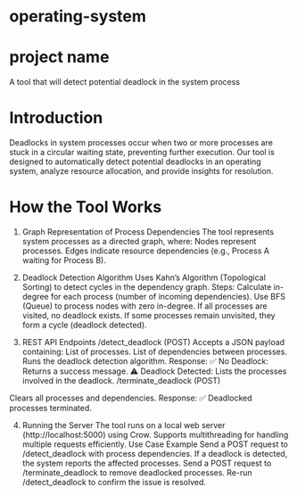 # operating-system

# project name 
A tool that will detect potential deadlock in the system process

# Introduction
Deadlocks in system processes occur when two or more processes are stuck in a circular waiting state, preventing further execution. Our tool is designed to automatically detect potential deadlocks in an operating system, analyze resource allocation, and provide insights for resolution.

# How the Tool Works

1. Graph Representation of Process Dependencies
The tool represents system processes as a directed graph, where:
Nodes represent processes.
Edges indicate resource dependencies (e.g., Process A waiting for Process B).

2. Deadlock Detection Algorithm
Uses Kahn’s Algorithm (Topological Sorting) to detect cycles in the dependency graph.
Steps:
Calculate in-degree for each process (number of incoming dependencies).
Use BFS (Queue) to process nodes with zero in-degree.
If all processes are visited, no deadlock exists.
If some processes remain unvisited, they form a cycle (deadlock detected).

3. REST API Endpoints
/detect_deadlock (POST)
Accepts a JSON payload containing:
List of processes.
List of dependencies between processes.
Runs the deadlock detection algorithm.
Response:
✅ No Deadlock: Returns a success message.
⚠️ Deadlock Detected: Lists the processes involved in the deadlock.
/terminate_deadlock (POST)

Clears all processes and dependencies.
Response:
✅ Deadlocked processes terminated.

4. Running the Server
The tool runs on a local web server (http://localhost:5000) using Crow.
Supports multithreading for handling multiple requests efficiently.
Use Case Example
Send a POST request to /detect_deadlock with process dependencies.
If a deadlock is detected, the system reports the affected processes.
Send a POST request to /terminate_deadlock to remove deadlocked processes.
Re-run /detect_deadlock to confirm the issue is resolved.